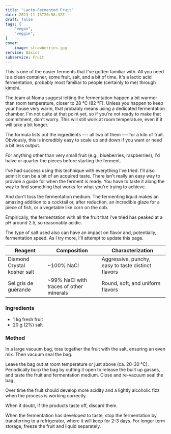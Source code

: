 ```yaml
---
title: "Lacto-Fermented Fruit"
date: 2023-11-13T20:58:32Z
draft: false
tags: [
    "vegan",
    "veggie",
]
cover:
    image: strawberries.jpg
service: Basics
subservice: Fruit
---
```


This is one of the easier ferments that I've gotten familiar with. All you need is a clean container, some fruit, salt, and a bit of time. It's a lactic acid fermentation, probably most familiar to people (certainly to me) through kimchi.

The team at Noma suggest letting the fermentation happen a bit warmer than room temperature, closer to 28 °C (82 °F). Unless you happen to keep your house very warm, that probably means using a dedicated fermentation chamber. I'm not quite at that point yet, so if you're not ready to make that commitment, don't worry. This will still work at room temperature, even if it will take a bit longer.

The formula lists out the ingredients --- all two of them --- for a kilo of fruit. Obviously, this is incredibly easy to scale up and down if you want or need a bit less output.

For anything other than very small fruit (e.g., blueberries, raspberries), I'd halve or quarter the pieces before starting the ferment.

I've had success using this technique with everything I've tried. I'll also admit it can be a bit of an acquired taste. There isn't really an easy way to provide a guide for when the ferment is ready. You have to taste it along the way to find something that works for what you're trying to achieve.

And don't toss the fermentation medium. The fermenting liquid makes an amazing addition to a cocktail or, after reduction, an incredible glaze for a piece of fish, or a vegetable like corn on the cob.

Empirically, the fermentation with all the fruit that I've tried has peaked at a pH around 2.5, so reasonably acidic.

The type of salt used also can have an impact on flavor and, potentially, fermentation speed. As I try more, I'll attempt to update this page.

| Reagent | Composition | Characterization |
| -----|-------------|----------------------|
| Diamond Crystal kosher salt | ~100% NaCl | Aggressive, punchy, easy to taste distinct flavors |
| Sel gris de guérande | ~99% NaCl with traces of other minerals | Round, soft, and uniform flavors |


### Ingredients

* 1 kg fresh fruit
* 20 g (2%) salt

### Method

In a large vacuum bag, toss together the fruit with the salt, ensuring an even mix. Then vacuum seal the bag.

Leave the bag out at room temperature or just above (ca. 20-30 °C). Periodically burp the bag by cutting it open to release the built up gasses, and taste the fruit and fermentation medium. Close and re-vacuum seal the bag.

Over time the fruit should develop more acidity and a lightly alcoholic fizz when the process is working correctly.

When it doubt, if the products taste off, discard them.

When the fermentation has developed to taste, stop the fermentation by transferring to a refrigerator, where it will keep for 2-3 days. For longer term storage, freeze the fruit and liquid separately.


